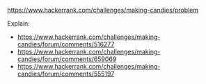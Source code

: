 https://www.hackerrank.com/challenges/making-candies/problem

Explain:
- https://www.hackerrank.com/challenges/making-candies/forum/comments/516277
- https://www.hackerrank.com/challenges/making-candies/forum/comments/659069
- https://www.hackerrank.com/challenges/making-candies/forum/comments/555197
